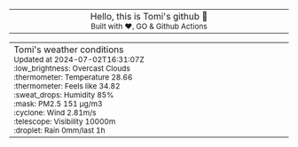 
<div align="center">
<table>
<tbody>
<td align="center">
<img width="2000" height="0"><br>
Hello, this is Tomi's github 👋<br>
<sup>Built with ❤️, GO & Github Actions</sup><br>
<img width="2000" height="0">
</td>
</tbody>
</table>
</div>
<table>
<tbody>
<td align="left">
<img width="2000" height="0"><br>
Tomi's weather conditions<br>
<sup>Updated at 2024-07-02T16:31:07Z</sup><br>
<sup>:low_brightness: Overcast Clouds</sup><br>
<sup>:thermometer: Temperature 28.66 </sup><br>
<sup>:thermometer: Feels like 34.82</sup><br>
<sup>:sweat_drops: Humidity 85%</sup><br>
<sup>:mask: PM2.5 151 μg/m3</sup><br>
<sup>:cyclone: Wind 2.81m/s </sup><br>
<sup>:telescope: Visibility 10000m </sup><br>
<sup>:droplet: Rain 0mm/last 1h </sup><br>
<img width="2000" height="0">
</td>
<td align="left">
<img width="2000" height="0"><br>
<br>
<img width="2000" height="0">
</td>
</tbody>
</table>
</div>
    